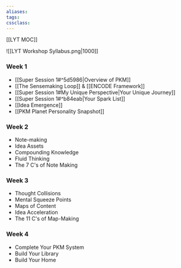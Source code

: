```yaml
---
aliases:
tags:
cssclass: 
---
```


[[LYT MOC]]

![[LYT Workshop Syllabus.png|1000]]

### Week 1
- [[Super Session 1#^5d5986|Overview of PKM]]
- [[The Sensemaking Loop]] & [[ENCODE Framework]]
- [[Super Session 1#My Unique Perspective|Your Unique Journey]]
- [[Super Session 1#^b84eab|Your Spark List]]
- [[Idea Emergence]]
- [[PKM Planet Personality Snapshot]]

### Week 2
- Note-making
- Idea Assets
- Compounding Knowledge
- Fluid Thinking
- The 7 C's of Note Making

### Week 3
- Thought Collisions
- Mental Squeeze Points
- Maps of Content
- Idea Acceleration
- The 11 C's of Map-Making

### Week 4
- Complete Your PKM System
- Build Your Library
- Build Your Home